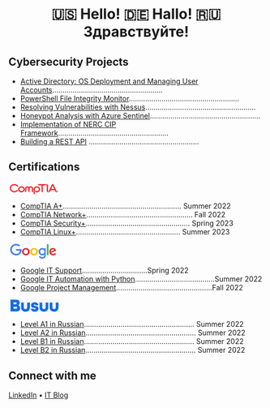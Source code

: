 <h1 align="center">🇺🇸 Hello! 🇩🇪 Hallo! 🇷🇺 Здравствуйте!<br/>
    
<h2>Cybersecurity Projects</h2>
  
  - [Active Directory: OS Deployment and Managing User Accounts]()......................................................
  - [PowerShell File Integrity Monitor]()......................................................
  - [Resolving Vulnerabilities with Nessus]()......................................................
  - [Honeypot Analysis with Azure Sentinel]()......................................................
  - [Implementation of NERC CIP Framework]()......................................................
  - [Building a REST API]() ......................................................

<h2>Certifications</h2>

<img align="center" src="https://github.com/bdev-1/bdev-1/blob/main/comptia.png" width="100"> 

  - [CompTIA A+]().......................................................... Summer 2022
  - [CompTIA Network+]().................................................... Fall 2022  
  - [CompTIA Security+]()................................................... Spring 2023
  - [CompTIA Linux+]()................................................... Summer 2023

<img align="center" src="https://github.com/bdev-1/bdev-1/blob/main/google.png" width="100"> 

  - [Google IT Support](https://www.credly.com/badges/4f11440b-b9be-439d-b9ad-cbe57d9d7761)................................Spring 2022
  - [Google IT Automation with Python]().......................................Summer 2022
  - [Google Project Management]()...............................................Fall 2022

<img align="center" src="https://github.com/bdev-1/bdev-1/blob/main/busuu.png" width="100"> 

  - [Level A1 in Russian]()...................................................... Summer 2022
  - [Level A2 in Russian]()...................................................... Summer 2022
  - [Level B1 in Russian]()...................................................... Summer 2022
  - [Level B2 in Russian]()...................................................... Summer 2022

<h2>Connect with me</h2>

<a href="https://www.linkedin.com/in/brandondiazterry/">LinkedIn</a> • <a href="https://brandon-terry.wixsite.com/projects">IT Blog</a></h1>


